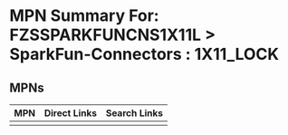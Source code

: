 



# MPN Summary For: FZSSPARKFUNCNS1X11L > SparkFun-Connectors : 1X11_LOCK

## MPNs
  

|MPN|Direct Links|Search Links|
| :--- | :--- | :--- |
||||
